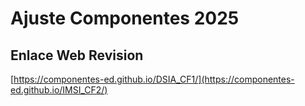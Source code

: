 # **Ajuste Componentes 2025**

## **Enlace Web Revision**

[https://componentes-ed.github.io/DSIA_CF1/](https://componentes-ed.github.io/IMSI_CF2/)

#

